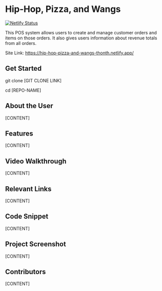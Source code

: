 # Hip-Hop, Pizza, and Wangs

[![Netlify Status](https://api.netlify.com/api/v1/badges/adc89a2e-4447-4647-94dc-82331f6a933c/deploy-status)](https://app.netlify.com/sites/hip-hop-pizza-and-wangs-thonth/deploys)

This POS system allows users to create and manage customer orders and items on those orders. It also gives users information about revenue totals from all orders.

Site Link: https://hip-hop-pizza-and-wangs-thonth.netlify.app/

## Get Started 
git clone [GIT CLONE LINK]

cd [REPO-NAME]

## About the User

[CONTENT]

## Features 

[CONTENT]

## Video Walkthrough

[CONTENT]

## Relevant Links

[CONTENT]

## Code Snippet <!-- OPTIONAL, but doesn't hurt -->

[CONTENT]

## Project Screenshot

[CONTENT]

## Contributors

[CONTENT]
